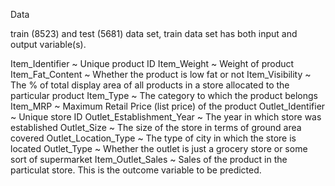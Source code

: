 Data

train (8523) and test (5681) data set, train data set has both input and output variable(s). 

Item_Identifier ~ Unique product ID
Item_Weight ~ Weight of product
Item_Fat_Content ~ Whether the product is low fat or not
Item_Visibility ~ The % of total display area of all products in a store allocated to the particular product
Item_Type ~ The category to which the product belongs
Item_MRP ~ Maximum Retail Price (list price) of the product
Outlet_Identifier ~ Unique store ID
Outlet_Establishment_Year ~ The year in which store was established
Outlet_Size ~ The size of the store in terms of ground area covered
Outlet_Location_Type ~ The type of city in which the store is located
Outlet_Type ~ Whether the outlet is just a grocery store or some sort of supermarket
Item_Outlet_Sales ~ Sales of the product in the particulat store. This is the outcome variable to be predicted.
